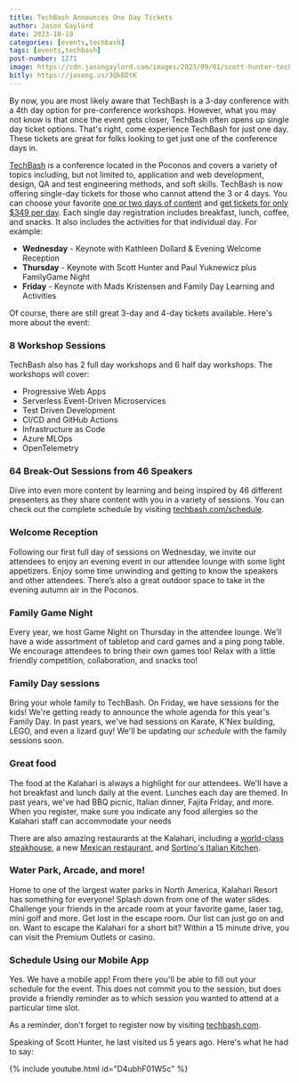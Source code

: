 ```yaml
---
title: TechBash Announces One Day Tickets
author: Jason Gaylord
date: 2023-10-19
categories: [events,techbash]
tags: [events,techbash]
post-number: 1271
image: https://cdn.jasongaylord.com/images/2023/09/01/scott-hunter-techbash.jpg
bitly: https://jasong.us/3QkEDtK
---
```


By now, you are most likely aware that TechBash is a 3-day conference with a 4th day option for pre-conference workshops. However, what you may not know is that once the event gets closer, TechBash often opens up single day ticket options. That's right, come experience TechBash for just one day. These tickets are great for folks looking to get just one of the conference days in. 

[TechBash](https://jasong.us/tb) is a conference located in the Poconos and covers a variety of topics including, but not limited to, application and web development, design, QA and test engineering methods, and soft skills. TechBash is now offering single-day tickets for those who cannot attend the 3 or 4 days. You can choose your favorite [one or two days of content](https://jasong.us/2xZvzoM) and [get tickets for only $349 per day](https://jasong.us/tbreg). Each single day registration includes breakfast, lunch, coffee, and snacks. It also includes the activities for that individual day. For example:

- **Wednesday** - Keynote with Kathleen Dollard & Evening Welcome Reception
- **Thursday** - Keynote with Scott Hunter and Paul Yuknewicz plus FamilyGame Night
- **Friday** - Keynote with Mads Kristensen and Family Day Learning and Activities

Of course, there are still great 3-day and 4-day tickets available. Here's more about the event:

### 8 Workshop Sessions
TechBash also has 2 full day workshops and 6 half day workshops. The workshops will cover:

* Progressive Web Apps
* Serverless Event-Driven Microservices
* Test Driven Development
* CI/CD and GitHub Actions
* Infrastructure as Code
* Azure MLOps
* OpenTelemetry

### 64 Break-Out Sessions from 46 Speakers
Dive into even more content by learning and being inspired by 46 different presenters as they share content with you in a variety of sessions. You can check out the complete schedule by visiting [techbash.com/schedule](https://jasong.us/tbschedule).

### Welcome Reception
Following our first full day of sessions on Wednesday, we invite our attendees to enjoy an evening event in our attendee lounge with some light appetizers. Enjoy some time unwinding and getting to know the speakers and other attendees. There’s also a great outdoor space to take in the evening autumn air in the Poconos.

### Family Game Night
Every year, we host Game Night on Thursday in the attendee lounge. We’ll have a wide assortment of tabletop and card games and a ping pong table. We encourage attendees to bring their own games too! Relax with a little friendly competition, collaboration, and snacks too!

### Family Day sessions
Bring your whole family to TechBash. On Friday, we have sessions for the kids! We're getting ready to announce the whole agenda for this year's Family Day. In past years, we've had sessions on Karate, K'Nex building, LEGO, and even a lizard guy! We'll be updating our _schedule_ with the family sessions soon.

### Great food 
The food at the Kalahari is always a highlight for our attendees. We'll have a hot breakfast and lunch daily at the event. Lunches each day are themed. In past years, we've had BBQ picnic, Italian dinner, Fajita Friday, and more. When you register, make sure you indicate any food allergies so the Kalahari staff can accommodate your needs

There are also amazing restaurants at the Kalahari, including a [world-class steakhouse](https://jasong.us/3PGOqtS), a new [Mexican restaurant](https://jasong.us/3PDCMQo), and [Sortino's Italian Kitchen](https://jasong.us/3EGa8aZ).

### Water Park, Arcade, and more!
Home to one of the largest water parks in North America, Kalahari Resort has something for everyone! Splash down from one of the water slides. Challenge your friends in the arcade room at your favorite game, laser tag, mini golf and more. Get lost in the escape room. Our list can just go on and on. Want to escape the Kalahari for a short bit? Within a 15 minute drive, you can visit the Premium Outlets or casino.

### Schedule Using our Mobile App
Yes. We have a mobile app! From there you'll be able to fill out your schedule for the event. This does not commit you to the session, but does provide a friendly reminder as to which session you wanted to attend at a particular time slot.

As a reminder, don't forget to register now by visiting [techbash.com](https://jasong.us/tb).

Speaking of Scott Hunter, he last visited us 5 years ago. Here's what he had to say:

{% include youtube.html id="D4ubhF01W5c" %}
